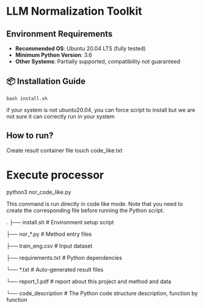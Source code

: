 
# LLM Normalization Toolkit

## Environment Requirements
- **Recommended OS**: Ubuntu 20.04 LTS (fully tested)
- **Minimum Python Version**: 3.6
- **Other Systems**: Partially supported, compatibility not guaranteed

## 📦 Installation Guide
    bash install.sh
if your system is not ubuntu20.04, you can force script to install but we are not sure it can correctly run in your system

## How to run?

Create result container file
touch code_like.txt

# Execute processor
python3 nor_code_like.py


This command is run directly in code like mode. Note that you need to create the corresponding file before running the Python script.

.
├── install.sh             # Environment setup script

├── nor_*.py               # Method entry files

├── train_eng.csv          # Input dataset

├── requirements.txt       # Python dependencies

└── *.txt                  # Auto-generated result files

└── report_1.pdf           # report about this project and method and data

└── code_description       # The Python code structure description, function by function
